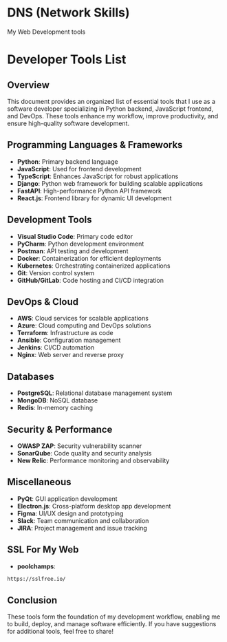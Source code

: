 # DNS (Network Skills)
My Web Development tools

# Developer Tools List

## Overview
This document provides an organized list of essential tools that I use as a software developer specializing in Python backend, JavaScript frontend, and DevOps. These tools enhance my workflow, improve productivity, and ensure high-quality software development.

## Programming Languages & Frameworks
- **Python**: Primary backend language
- **JavaScript**: Used for frontend development
- **TypeScript**: Enhances JavaScript for robust applications
- **Django**: Python web framework for building scalable applications
- **FastAPI**: High-performance Python API framework
- **React.js**: Frontend library for dynamic UI development

## Development Tools
- **Visual Studio Code**: Primary code editor
- **PyCharm**: Python development environment
- **Postman**: API testing and development
- **Docker**: Containerization for efficient deployments
- **Kubernetes**: Orchestrating containerized applications
- **Git**: Version control system
- **GitHub/GitLab**: Code hosting and CI/CD integration

## DevOps & Cloud
- **AWS**: Cloud services for scalable applications
- **Azure**: Cloud computing and DevOps solutions
- **Terraform**: Infrastructure as code
- **Ansible**: Configuration management
- **Jenkins**: CI/CD automation
- **Nginx**: Web server and reverse proxy

## Databases
- **PostgreSQL**: Relational database management system
- **MongoDB**: NoSQL database
- **Redis**: In-memory caching

## Security & Performance
- **OWASP ZAP**: Security vulnerability scanner
- **SonarQube**: Code quality and security analysis
- **New Relic**: Performance monitoring and observability

## Miscellaneous
- **PyQt**: GUI application development
- **Electron.js**: Cross-platform desktop app development
- **Figma**: UI/UX design and prototyping
- **Slack**: Team communication and collaboration
- **JIRA**: Project management and issue tracking

## SSL For My Web
- **poolchamps**:
```bash
https://sslfree.io/
```

## Conclusion
These tools form the foundation of my development workflow, enabling me to build, deploy, and manage software efficiently. If you have suggestions for additional tools, feel free to share!
